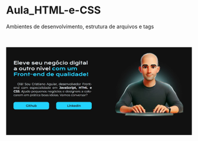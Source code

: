 # Aula_HTML-e-CSS
 Ambientes de desenvolvimento, estrutura de arquivos e tags 

 </br>
 </br>
 
<img align="center" src="capa.jpg">

 


 
